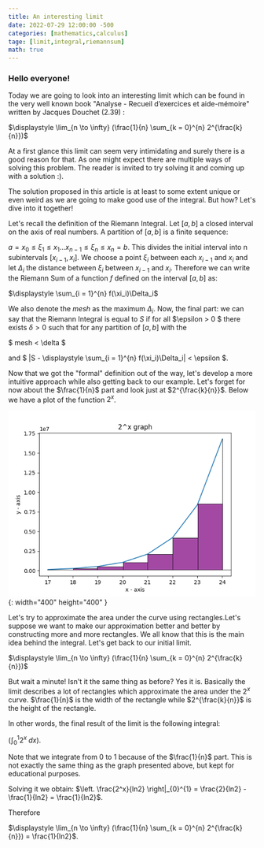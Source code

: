 ```yaml
---
title: An interesting limit
date: 2022-07-29 12:00:00 -500
categories: [mathematics,calculus]
tage: [limit,integral,riemannsum]
math: true
---
```




### Hello everyone! 

Today we are going to look into an interesting limit which can be found in the very well known book "Analyse - Recueil d’exercices et aide-mémoire" written by Jacques Douchet (2.39) :

$\displaystyle \lim_{n \to \infty} (\frac{1}{n} \sum_{k = 0}^{n} 2^{\frac{k}{n}})$

At a first glance this limit can seem very intimidating and surely there is a good reason for that. As one might expect there are multiple ways of solving this problem. The reader is invited to try solving it and coming up with a solution :).

The solution proposed in this article is at least to some extent unique or even weird as we are going to make good  use of the integral. But how? Let's dive into it together!

Let's recall the definition of the Riemann Integral. Let $[a, b]$ a closed interval on the axis of real numbers. A partition of $[a, b]$ is a finite sequence:

$a=x_{0}\le\xi_{1}\le x_{1}...x_{n-1} \le\xi_{n}\le x_{n}=b$.
This divides the initial interval into n subintervals $[x_{i-1}, x_i]$. We choose a point $\xi_i$ between each $x_{i-1}$ and $x_{i}$ and let $\Delta_i$ the distance between  $\xi_i$ between $x_{i-1}$ and $x_{i}$. Therefore we can write the Riemann Sum of a function $f$ defined on the interval $[a, b]$ as:

$\displaystyle \sum_{i = 1}^{n} f(\xi_i)\Delta_i$

We also denote the $mesh$ as the maximum $\Delta_i$.
Now, the final part: we can say that the Riemann Integral is equal to $S$ if for all $\epsilon > 0 $ there exists $\delta >0$ such that for any partition of $[a,b]$ with the 

$ mesh < \delta $ 

and 
$ |S - \displaystyle \sum_{i = 1}^{n} f(\xi_i)\Delta_i| < \epsilon $.

Now that we got the "formal" definition out of the way, let's develop a more intuitive approach while also getting back to our example. Let's forget for now about the $\frac{1}{n}$ part and look just at $2^{\frac{k}{n}}$. Below we have a plot of the function $2^x$.

![Plot](assets/Figure_1.png){: width="400" height="400" }

Let's try to approximate the area under the curve using rectangles.Let's suppose we want to make our approximation better and better by constructing more and more rectangles. We all know that this is the main idea behind the integral. Let's get back to our initial limit.

$\displaystyle \lim_{n \to \infty} (\frac{1}{n} \sum_{k = 0}^{n} 2^{\frac{k}{n}})$

But wait a minute! Isn't it the same thing as before? Yes it is. Basically the limit describes a lot of rectangles which approximate the area under the $2^x$ curve. $\frac{1}{n}$ is the width of the rectangle while $2^{\frac{k}{n}}$ is the height of the rectangle.

In other words, the final result of the limit is the following integral:

$\left(\int_{0}^{1} 2^x \; dx\right)$.

Note that we integrate from 0 to 1 because of the $\frac{1}{n}$ part. This is not exactly the same thing as the graph presented above, but kept for educational purposes.

Solving it we obtain:
$\left. \frac{2^x}{ln2} \right|_{0}^{1} = \frac{2}{ln2} - \frac{1}{ln2} = \frac{1}{ln2}$.

Therefore

$\displaystyle \lim_{n \to \infty} (\frac{1}{n} \sum_{k = 0}^{n} 2^{\frac{k}{n}}) = \frac{1}{ln2}$.




















